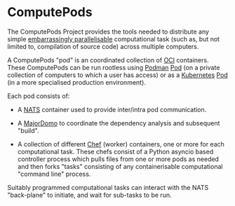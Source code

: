 # ComputePods

The ComputePods Project provides the tools needed to distribute any simple
[embarrassingly
parallelisable](https://en.wikipedia.org/wiki/Embarrassingly_paralle>)
computational task (such as, but not limited to, compilation of source
code) across multiple computers.

A ComputePods "pod" is an coordinated collection of
[OCI](https://opencontainers.org/) containers. These ComputePods can be
run rootless using [Podman](https://podman.io/)
[Pod](http://docs.podman.io/en/latest/pod.html) (on a private collection
of computers to which a user has access) or as a
[Kubernetes](https://kubernetes.io/)
[Pod](https://kubernetes.io/docs/concepts/workloads/pods/) (in a more
specialised production environment).

Each pod consists of:

- A [NATS](https://nats.io/) container used to provide inter/intra pod
  communication.

- A [MajorDomo](majorDomo) to coordinate the dependency analysis and
  subsequent "build".

- A collection of different [Chef](chef) (worker) containers, one or more
  for each computational task. These chefs consist of a Python asyncio
  based controller process which pulls files from one or more pods as
  needed and then forks "tasks" consisting of any containerisable
  computational "command line" process.

Suitably programmed computational tasks can interact with the NATS
"back-plane" to initiate, and wait for sub-tasks to be run.
